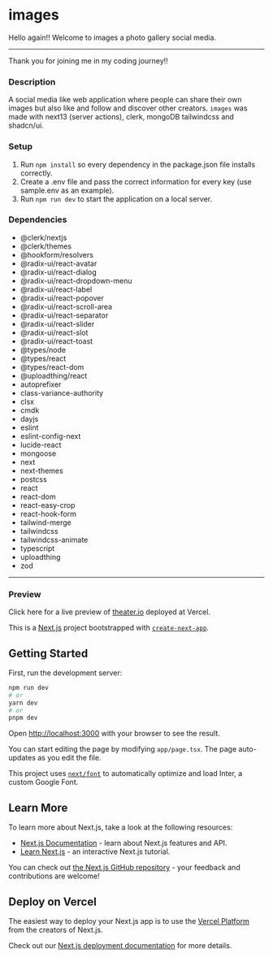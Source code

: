 # images

Hello again!! Welcome to images a photo gallery social media.

---

Thank you for joining me in my coding journey!!

### Description

A social media like web application where people can share their own images but also like and follow and discover other creators. `images` was made with next13 (server actions), clerk, mongoDB tailwindcss and shadcn/ui.

### Setup

1. Run `npm install` so every dependency in the package.json file installs correctly.
2. Create a .env file and pass the correct information for every key (use sample.env as an example).
3. Run `npm run dev` to start the application on a local server.

### Dependencies

- @clerk/nextjs
- @clerk/themes
- @hookform/resolvers
- @radix-ui/react-avatar
- @radix-ui/react-dialog
- @radix-ui/react-dropdown-menu
- @radix-ui/react-label
- @radix-ui/react-popover
- @radix-ui/react-scroll-area
- @radix-ui/react-separator
- @radix-ui/react-slider
- @radix-ui/react-slot
- @radix-ui/react-toast
- @types/node
- @types/react
- @types/react-dom
- @uploadthing/react
- autoprefixer
- class-variance-authority
- clsx
- cmdk
- dayjs
- eslint
- eslint-config-next
- lucide-react
- mongoose
- next
- next-themes
- postcss
- react
- react-dom
- react-easy-crop
- react-hook-form
- tailwind-merge
- tailwindcss
- tailwindcss-animate
- typescript
- uploadthing
- zod

---

### Preview

Click here for a live preview of [theater.io](https://theater-io.vercel.app/) deployed at Vercel.

This is a [Next.js](https://nextjs.org/) project bootstrapped with [`create-next-app`](https://github.com/vercel/next.js/tree/canary/packages/create-next-app).

## Getting Started

First, run the development server:

```bash
npm run dev
# or
yarn dev
# or
pnpm dev
```

Open [http://localhost:3000](http://localhost:3000) with your browser to see the result.

You can start editing the page by modifying `app/page.tsx`. The page auto-updates as you edit the file.

This project uses [`next/font`](https://nextjs.org/docs/basic-features/font-optimization) to automatically optimize and load Inter, a custom Google Font.

## Learn More

To learn more about Next.js, take a look at the following resources:

- [Next.js Documentation](https://nextjs.org/docs) - learn about Next.js features and API.
- [Learn Next.js](https://nextjs.org/learn) - an interactive Next.js tutorial.

You can check out [the Next.js GitHub repository](https://github.com/vercel/next.js/) - your feedback and contributions are welcome!

## Deploy on Vercel

The easiest way to deploy your Next.js app is to use the [Vercel Platform](https://vercel.com/new?utm_medium=default-template&filter=next.js&utm_source=create-next-app&utm_campaign=create-next-app-readme) from the creators of Next.js.

Check out our [Next.js deployment documentation](https://nextjs.org/docs/deployment) for more details.

